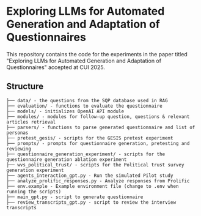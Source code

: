 # Exploring LLMs for Automated Generation and Adaptation of Questionnaires

This repository contains the code for the experiments in the paper titled "Exploring LLMs for Automated Generation and Adaptation of Questionnaires" accepted at CUI 2025.

## Structure

```
├── data/ - the questions from the SQP database used in RAG
├── evaluation/ - functions to evaluate the questionnaire
├── models/ - initializes OpenAI API module
├── modules/ - modules for follow-up question, questions & relevant articles retrieval 
├── parsers/ - functions to parse generated questionnaire and list of personas
├── pretest_gesis/ - scripts for the GESIS pretest experiment
├── prompts/ - prompts for questionnaire generation, pretesting and reviewing
├── questionnaire_generation_experiment/ - scripts for the questionnaire generation ablation experiment
├── wvs_political_trust/ - scripts for the Political trust survey generation experiment
├── agents_interaction_gpt.py - Run the simulated Pilot study
├── analyze_prolific_responses.py - Analyze responses from Prolific
├── env.example - Example environment file (change to .env when running the scripts)
├── main_gpt.py - script to generate questionnaire
├── review_transcripts_gpt.py - script to review the interview transcripts
```
